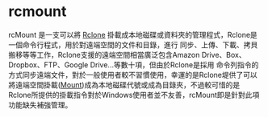# rcmount
rcMount 是一支可以將 [Rclone](https://rclone.org) 掛載成本地磁碟或資料夾的管理程式，Rclone是一個命令行程式，用於對遠端空間的文件和目錄，進行
同步、上傳、下載、拷貝搬移等等工作，Rclone支援的遠端空間相當廣泛包含Amazon Drive、Box、Dropbox、FTP、Google Drive...等數十項，但由於Rclone是採用
命令列指令的方式同步遠端文件，對於一般使用者較不習慣使用，幸運的是Rclone堤供了可以將遠端空間掛載([Mount](https://rclone.org/commands/rclone_mount/))成為本地磁碟代號或成為目錄夾，不過較可惜的是
Rclone所提供的掛載指令對於Windows使用者並不友善，rcMount即是針對此項功能缺失補強管理。
